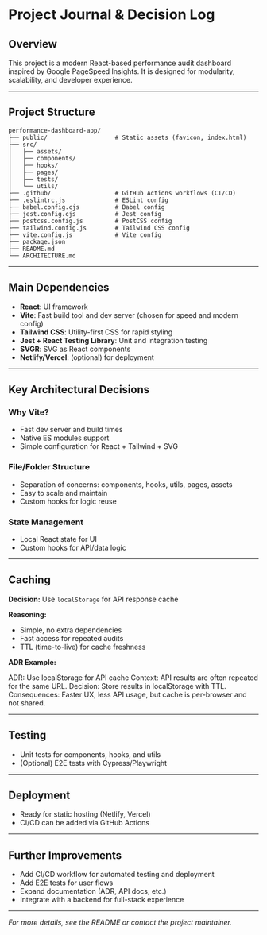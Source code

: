 # Project Journal & Decision Log

## Overview

This project is a modern React-based performance audit dashboard inspired by Google PageSpeed Insights. It is designed for modularity, scalability, and developer experience.

---

## Project Structure

```
performance-dashboard-app/
├── public/                   # Static assets (favicon, index.html)
├── src/
│   ├── assets/
│   ├── components/
│   ├── hooks/
│   ├── pages/
│   ├── tests/
│   └── utils/
├── .github/                  # GitHub Actions workflows (CI/CD)
├── .eslintrc.js              # ESLint config
├── babel.config.cjs          # Babel config
├── jest.config.cjs           # Jest config
├── postcss.config.js         # PostCSS config
├── tailwind.config.js        # Tailwind CSS config
├── vite.config.js            # Vite config
├── package.json
├── README.md
└── ARCHITECTURE.md

```

---

## Main Dependencies

- **React**: UI framework
- **Vite**: Fast build tool and dev server (chosen for speed and modern config)
- **Tailwind CSS**: Utility-first CSS for rapid styling
- **Jest + React Testing Library**: Unit and integration testing
- **SVGR**: SVG as React components
- **Netlify/Vercel**: (optional) for deployment

---

## Key Architectural Decisions

### Why Vite?
- Fast dev server and build times
- Native ES modules support
- Simple configuration for React + Tailwind + SVG

### File/Folder Structure
- Separation of concerns: components, hooks, utils, pages, assets
- Easy to scale and maintain
- Custom hooks for logic reuse

### State Management
- Local React state for UI
- Custom hooks for API/data logic

---

## Caching

**Decision:** Use `localStorage` for API response cache

**Reasoning:**  
- Simple, no extra dependencies  
- Fast access for repeated audits  
- TTL (time-to-live) for cache freshness

**ADR Example:**  

ADR: Use localStorage for API cache
Context: API results are often repeated for the same URL.
Decision: Store results in localStorage with TTL.
Consequences: Faster UX, less API usage, but cache is per-browser and not shared.


---

## Testing

- Unit tests for components, hooks, and utils
- (Optional) E2E tests with Cypress/Playwright

---

## Deployment

- Ready for static hosting (Netlify, Vercel)
- CI/CD can be added via GitHub Actions

---

## Further Improvements

- Add CI/CD workflow for automated testing and deployment
- Add E2E tests for user flows
- Expand documentation (ADR, API docs, etc.)
- Integrate with a backend for full-stack experience

---

*For more details, see the README or contact the project maintainer.*